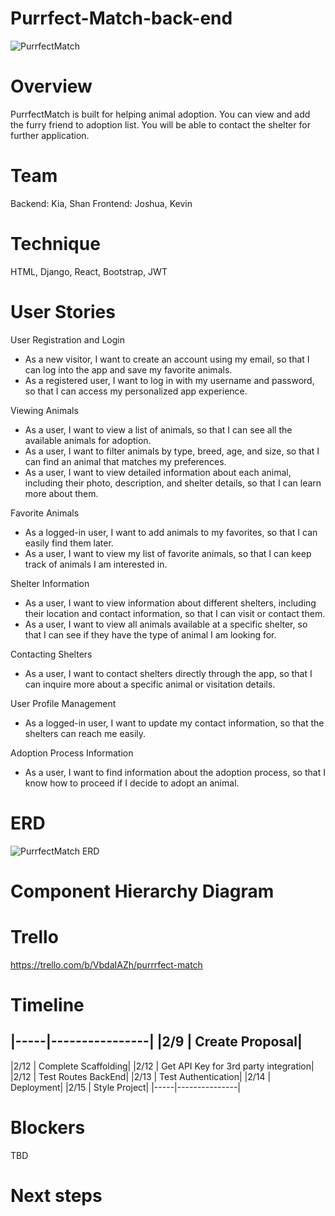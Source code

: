 # Purrfect-Match-back-end
![PurrfectMatch](https://github.com/makeyourwon/Purrfect-Match-back-end/assets/149891853/7a1ffc3c-278d-4a94-a1af-3c9ebff69364)


# Overview
PurrfectMatch is built for helping animal adoption. You can view and add the furry friend to adoption list. You will be able to contact the shelter for further application.

# Team
Backend: Kia, Shan
Frontend: Joshua, Kevin

# Technique
HTML, Django, React, Bootstrap, JWT

# User Stories

User Registration and Login
- As a new visitor, I want to create an account using my email, so that I can log into the app and save my favorite animals.
- As a registered user, I want to log in with my username and password, so that I can access my personalized app experience.

Viewing Animals
- As a user, I want to view a list of animals, so that I can see all the available animals for adoption.
- As a user, I want to filter animals by type, breed, age, and size, so that I can find an animal that matches my preferences.
- As a user, I want to view detailed information about each animal, including their photo, description, and shelter details, so that I can learn more about them.

Favorite Animals
- As a logged-in user, I want to add animals to my favorites, so that I can easily find them later.
- As a user, I want to view my list of favorite animals, so that I can keep track of animals I am interested in.

Shelter Information
- As a user, I want to view information about different shelters, including their location and contact information, so that I can visit or contact them.
- As a user, I want to view all animals available at a specific shelter, so that I can see if they have the type of animal I am looking for.

Contacting Shelters
- As a user, I want to contact shelters directly through the app, so that I can inquire more about a specific animal or visitation details.

User Profile Management
- As a logged-in user, I want to update my contact information, so that the shelters can reach me easily.

Adoption Process Information
- As a user, I want to find information about the adoption process, so that I know how to proceed if I decide to adopt an animal.

# ERD
![PurrfectMatch ERD](https://github.com/makeyourwon/Purrfect-Match-back-end/assets/149891853/93385604-5499-4569-b6db-937027c89054)

# Component Hierarchy Diagram

# Trello
https://trello.com/b/VbdaIAZh/purrrfect-match

# Timeline

|-----|----------------|
|2/9  | Create Proposal|
------------------------
|2/12 | Complete Scaffolding|
|2/12 | Get API Key for 3rd party integration|
|2/12 | Test Routes BackEnd|
|2/13 | Test Authentication|
|2/14 | Deployment|
|2/15 | Style Project|
|-----|---------------|

# Blockers
TBD

# Next steps




